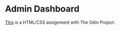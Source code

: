 # Admin Dashboard

[This](https://www.theodinproject.com/paths/full-stack-javascript/courses/intermediate-html-and-css/lessons/admin-dashboard) is a HTML/CSS assignment with The Odin Project.
